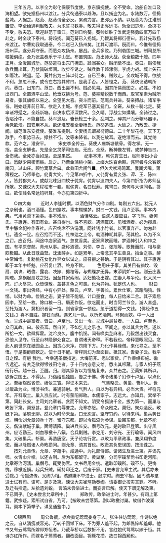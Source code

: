 <!-- { "loadSidebar": true } -->
　　三年五月。以李全为彰化保康节度使。京东鎭抚使。全不受命。治船自淮口及海相望。欲先据扬州以渡江。分兵徇通泰以趋海。且以捕盗为名。水陆数万。径捣盐城。入据之。赵范、赵葵谓全必反。累疏力言。史弥远不纳。以赵善湘为江淮制置使。李全绐通判赵敬夫。为求誓书铁券。敬夫得史弥远书。劝全归楚州。全掷书不受。敬夫恐。亟迎赵范于鎭江。范刻日约葵。葵帅雄胜宁淮武定强勇四军万四千赴之。时全攻下泰州。将趋扬。闻范葵已入扬城。乃鞭其将郑衍德曰。我计先取扬州渡江。尔曹劝我取通泰。今二赵已入扬州矣。江其可渡耶。旣而曰。今惟有径捣扬州耳。遂分兵守泰。而悉众攻扬州。屡战。全兵多败。乃列砦围三城。制司总所粮援俱绝。全乃张盖奏乐于平山堂。布置筑围。范出师大战。获全粮数十艘。四年正月。全浚围城堑。范葵遣将出东门掩击。蹂溺甚众。贼闭垒不出。葵曰。贼俟我收兵而出耳。乃伏骑破垣间。收步卒诱之。贼兵数千趋濠侧。李虎力战。城上矢石如雨注。贼退。范、葵并出为三阵以待之。自巳至未。贼败走。全攻城不得。欲战不利。忽忽不乐。或令左右抱其臂曰。是我手否。人皆怪之。范、葵夜议诘朝所向。葵曰。出东门。范曰。西出尝不利。贼必见易。因其所易而图之。必胜。不如出西门。全置酒平山堂。枪垂双拂为号。范、葵率精锐数千而西。取官军素为贼所易者。张其旗帜以易之。全望见大喜。突斗而前。范麾兵并进。葵亲搏战。诸军争奋。贼始疑非前日军。欲走入土城。李虎军已塞其瓮门。全窘。从数十骑北走。葵率诸将蹙之。全趋新塘。自决水后淖深数尺。会久晴。浮战尘如燥壤。全骑过之。皆陷淖中。不能自拔。葵军追及。奋长枪三十余。乱刺之。碎其尸而分鞍马器甲。余党欲溃。国安用不从。欲还淮安奉全妻杨氏。范葵追击。大破之。乃散去。捷闻。加范淮东安抚使。葵淮东提刑。全妻杨氏谓郑衍德曰。二十年梨花枪。天下无敌手。今事势已去。撑拄不行。汝等未降者。以我在故耳。遂绝淮而去。其党纳款。范许之。淮安平。 
　　宋史李全传云。葵使人瘗新塘骸骨。得左掌。无一指。盖全支解也。先是全乞灵茅司徒庙。无应。全怒。断神像左臂。或梦神吿曰。全伤我。全死亦当如是。至是果然。 
　　纪事本末。韩侂胄生日。赵师睪出小合曰。愿献少果核侑觞。启之。乃粟金蒲桃小架。上缀大珠百余颗。侂冑尝与众客飮南园。过山庄。顾竹篱草舍曰。此眞田舍间气■。但欠犬吠鸡鸣耳。俄闻犬嗥。萧薄视之。乃师睪也。侂冑大笑。今见第四折中。又侂冑有爱妾张、谭、王、陈四人。皆封郡夫人。或献北珠冠四枚于侂冑。侂冑以遗四夫人。今第四折指为苏师旦所献。又谏议大夫程松市一妾。献侂冑。名曰松寿。侂冑曰。奈何与大谏同名。答曰。欲使贱名常达钧听耳。今亦见第四折中。 

　　○四大痴 
　　近时人李逢时撰。以酒色财气分作四剧。每剧五六出。犹元人之杂剧也。酒曰酒懂。色曰搧坟。事本蝴蝶梦。财曰一文钱。用卢至事。事本内典。气用黄巢下第事。事本残唐。 
　　酒懂略云。语溪人姜应召。字飞熊。妻何氏。子惠连。有田有业。甚自得也。性不喜飮。遇酒辄厌。见嗜酒者。必为攒眉。里中醵金祀神作春社。应召终席不沾涓滴。同社钱小竹者。以官事弃产。匆匆赴社。遗金一锭。应召拾而不还。社神达之上帝。勅酒神耗其家。荡其检。以为不义之罚。应召归。闻途中店家酒气。忽觉香美。至家痛飮而睡。梦酒神引入和神之国。有平原督邮。靑州从事。盛称酒德。刘伶、李白、张旭等。歌舞而前。相与豪飮极酣。从此日耽曲糱。沈湎醉乡。如是累年。上帝念其平生善良。拾金之事。醉中常悔悟。复勅桃花女化作奔女以试之。应召拒之甚确。于是阴宥其过。其子惠连即于本年中经魁。应召复止酒。终身不飮。 
　　色用庄子事。其关目有搧坟、毁扇、病诀、晤俊、露哀、决嫁、劈棺等。与蝴蝶梦无异。末添阴妒一出。则云庄妻阴魂。念祸起扇坟之妇。因至其家索闹。适妇艶妆出嫁。庄妻入与争论。化大风一阵。灯火尽灭。众皆惊散。盖甚言色之可畏。化为异物。犹足伤人也。 
　　财曰一文钱。事出佛经。中有小异处。略云。卢至、字善长。累世仕宦。富踰陶猗。性悭。以财为命。俭陋之态。妻子皆不能堪。计口量食。每人日给米二合。其子索后园李。至给一枚。除口粮一日。屑麦作饭。欲吃而止。时当阿兰节会。游人甚盛。至托为游人。冀相识者留一饱。则省家食一顿也。忽于道拾得一文钱。【佛经作五文钱。】喜不自胜。握钱而游。遇乞儿一队。以所乞酒肉。环聚而飮。中一人出令。举城中最富者。皆曰。卢至也。又出一令。举城中最贫者。一人曰。卢至也。众问其故。曰。彼虽富。然自苦。不如乞儿之乐也。至闻之。亦以其言为然。遂以所拾一文。欲肆挥霍。沈吟良久。腹中饥馁。闻有唤卖芝麻者。乃毅然出钱买食。恐他人见夺。行至山林隐僻处食之。自谓诸天帝释。不若我也。帝释慧眼照见。念此人前世原在祇园会上。因贪心未净。罚降下方。乃化作募缘僧。来化导之。至不悟。于是摄醇醪飮之。使十日不醒。帝释则幻为至面目。抵其家。吿妻子云。我平日之悭。有魅 我也。今幸遇圣僧指迷。大悔前非。愿以家赀。广作善缘布施。徧吿远近。有贫乏欲得银钱田宅者。于十日内恣意支给。悉出其帑藏。与家人妇子燕衎行乐。越十日。至醒。归。则其家皆以为悭魅复来。众共击之。至莫知其所以。欲诉之国王。不得达。乃诣给孤独园。吿之于佛。佛令诸弟子幻作十卢至。以点化之。至始豁然省悟。皈依三寳。得证本来云。 
　　气集略云。黄巢。曹州人。世以贩盐为业。博涉书传。兼通骑射。负气矜人。自以为有异相。必当大贵。祥符元年。开科取士。巢入京应试。时有荥阳郑畋。本儒家子。志远大。亦知兵。累举不第。同赴长安。主司刘允章者。贪而不知文。阴受令狐滈千金。拔为第一。而巢与畋皆下第。巢怒甚。登允章门辱詈之。允章亦怒。命众殴之。巢归。聚众造反。畋旣下第。落魄无聊。然以为时命未至。口无怨言。坚守穷约。以待来科。巢兵势日炽。朝命刘允章领兵十万。留守东都。即以令狐滈为参谋。巢围东都。允章不能支。偕滈献城于巢。面缚请降。巢进兵长安。僭号改元。是时畋已登第。出守凤州。应诏勤王。刺血移檄十八鎭。合兵剿贼。李克用、刘守光、王行瑜等。闻风四集。大破巢兵。斩巢。再造唐室。天子论功行赏。以畋为平章政事。兼凤翔节度使。而以降贼诸人命畋勘问。则允章、滈其首也。畋责其负恩误国、按法诛之。 
　　按刘允章传。允章、字蕴中。咸通中。为礼部侍郞。请诸生及进士第。并谒先师。衣靑巾介帻。以还古制。后为东都留守。黄巢至。分司李磎挈尙书印走河阳。允章寄治河淸。巢僭号。辄受伪官。文书尽用金统。遣取印磎所。磎不与。更悔愧。移檄近鎭。起兵扞贼。磎持印还之。后废于家。【史未言允章主试。其后亦未受戮。】令狐滈传。父绹为相。滈避嫌不举进士。懿宗时。绹去宰相。因丐滈与羣进士试有司。诏可。是岁及第。谏议大夫崔瑄劾奏绹。请委御史按实其罪。不听。及迁右拾遗。左拾遗刘蜕。 言滈未尝举进士。而妄言已解。使天下谓无解及第。不已罔乎。【史未尝言允章所中。】 
　　郑畋传。畋举进士时。年甚少。有司上第籍。武宗疑。索所试自省。乃可。【按畋未尝落第。剧以畋檄讨巢。故借作波澜耳。巢本下第举子。详见通鉴中。】 

　　○锦西厢 
　　周公鲁撰。据会眞记莺莺委身于人。张生往访莺莺。作诗以绝之云。自从消瘦减容光。万转千回懒下床。不为旁人羞不起。为郞憔悴却羞郞。他书又有云莺莺所嫁即郑恒者。乃截草桥以后数折不用。言红娘代莺莺以嫁于恒。其诗亦红所作。而嫁名于莺莺者。翻改面目。锦簇花攒。故曰锦西厢也。 
